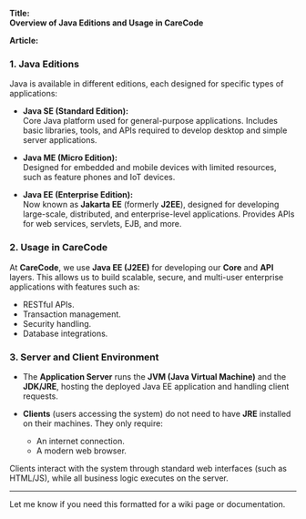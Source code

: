 **Title:**  
**Overview of Java Editions and Usage in CareCode**

**Article:**  

### 1. Java Editions  
Java is available in different editions, each designed for specific types of applications:

- **Java SE (Standard Edition):**  
  Core Java platform used for general-purpose applications. Includes basic libraries, tools, and APIs required to develop desktop and simple server applications.

- **Java ME (Micro Edition):**  
  Designed for embedded and mobile devices with limited resources, such as feature phones and IoT devices.

- **Java EE (Enterprise Edition):**  
  Now known as **Jakarta EE** (formerly **J2EE**), designed for developing large-scale, distributed, and enterprise-level applications. Provides APIs for web services, servlets, EJB, and more.

### 2. Usage in CareCode  
At **CareCode**, we use **Java EE (J2EE)** for developing our **Core** and **API** layers. This allows us to build scalable, secure, and multi-user enterprise applications with features such as:

- RESTful APIs.  
- Transaction management.  
- Security handling.  
- Database integrations.

### 3. Server and Client Environment  

- The **Application Server** runs the **JVM (Java Virtual Machine)** and the **JDK/JRE**, hosting the deployed Java EE application and handling client requests.

- **Clients** (users accessing the system) do not need to have **JRE** installed on their machines. They only require:  
  - An internet connection.  
  - A modern web browser.  

Clients interact with the system through standard web interfaces (such as HTML/JS), while all business logic executes on the server.

---

Let me know if you need this formatted for a wiki page or documentation.